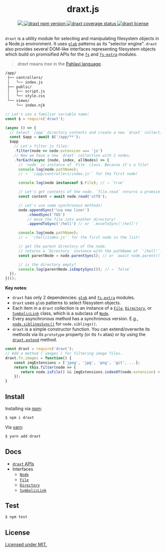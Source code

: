 <div align="center">
	<h1>draxt.js</h1>
	<a href="https://travis-ci.org/ramhejazi/draxt">
 		<img src="https://img.shields.io/travis/ramhejazi/draxt.svg">
	</a>
	<a href="https://www.npmjs.com/package/draxt">
		<img alt="draxt npm version" src="https://img.shields.io/npm/v/draxt.svg?style=flat-square">
	</a>
	<a href="https://coveralls.io/github/ramhejazi/draxt">
		<img alt="draxt coverage status" src="https://coveralls.io/repos/github/ramhejazi/draxt/badge.svg">
	</a>
	<a href="https://github.com/ramhejazi/draxt/blob/master/LICENSE">
		<img alt="draxt license" src="https://img.shields.io/npm/l/draxt.svg">
	</a>
</div>
<br>

`draxt` is a utility module for selecting and manipulating filesystem objects in a Node.js environment.
It uses [`glob`](https://en.wikipedia.org/wiki/Glob_(programming)) patterns as its "selector engine". `draxt` also provides several DOM-like interfaces representing filesystem objects which build on promisified APIs for the [`fs`](https://nodejs.org/api/fs.html) and [`fs-extra`](https://github.com/jprichardson/node-fs-extra) modules.

> _draxt_ means _tree_ in the [Pahlavi language](https://en.wikipedia.org/wiki/Middle_Persian).

```html
/app/
 ├── controllers/
 │   └── index.js
 ├── public/
 │   ├── script.js
 │   └── style.css
 └── views/
     └── index.njk
```

```js
// Let's use a familiar variable name!
const $ = require('draxt');

(async () => {
  // Select `/app` directory contents and create a new `draxt` collection.
  const $app = await $('/app/**');
  $app
    // Let's filter js files:
    .filter(node => node.extension === 'js')
    // Now we have a new `draxt` collection with 2 nodes.
    .forEach(async (node, index, allNodes) => {
      // `node` is instance of `File` class. Because it's a file!
      console.log(node.pathName);
      // → `'/app/controllers/index.js'` for the first node!

      console.log(node instanceof $.File); // → `true`

      // Let's get contents of the node. `file.read` returns a promise object.
      const content = await node.read('utf8');

      // Let's use some synchronous methods!
      node.appendSync('\na new line!')
          .chmodSync('765')
          // move the file into another directory!
          .appendToSync('/hell') // or `.moveToSync('/hell')`

      console.log(node.pathName);
      // → `'/hell/index.js'` for the first node in the list!

      // get the parent directory of the node.
      // returns a `Directory` instance with the pathName of `'/hell'`!
      const parentNode = node.parentSync(); // or `await node.parent()`

      // is the directory empty?
      console.log(parentNode.isEmptySync()); // → `false`
  });
})();
```

**Key notes**:
 - `draxt` has only 2 dependencies: [`glob`](https://github.com/isaacs/node-glob) and [`fs-extra`](https://github.com/jprichardson/node-fs-extra) modules.
 - `draxt` uses `glob` patterns to select filesystem objects.
 - Each item in a `draxt` collection is an instance of a [`File`](https://github.com/ramhejazi/draxt/blob/master/docs/File.md), [`Directory`](https://github.com/ramhejazi/draxt/blob/master/docs/Directory.md), or [`SymbolicLink`](https://github.com/ramhejazi/draxt/blob/master/docs/SymbolicLink.md) class, which is a subclass of [`Node`](https://github.com/ramhejazi/draxt/blob/master/docs/Node.md).
 - Every asynchronous method has a synchronous version. E.g., [`node.siblingsSync()`](https://github.com/ramhejazi/draxt/blob/master/docs/Node.md#nodesiblingssyncpattern-options) for `node.siblings()`.
 - `draxt` is a simple constructor function. You can extend/overwrite its methods via its `prototype` property (or its `fn` alias) or by using the [`draxt.extend`](https://github.com/ramhejazi/draxt/blob/master/docs/draxt.md#draxtextendmethods) method.

 ```js
 const draxt = require('draxt');
 // Add a method (`images`) for filtering image files.
 draxt.fn.images = function() {
     const imgExtensions = ['jpeg', 'jpg', 'png', 'git', ...];
     return this.filter(node => {
        return node.isFile() && imgExtensions.indexOf(node.extension) > -1;
     });
 }
```

## Install

Installing via [npm](https://docs.npmjs.com/getting-started/what-is-npm):

```bash
$ npm i draxt
```

Via [yarn](https://yarnpkg.com/en/):

```bash
$ yarn add draxt
```

## Docs

- [`draxt` APIs](https://github.com/ramhejazi/draxt/blob/master/docs/draxt.md)
- Interfaces
  - [`Node`](https://github.com/ramhejazi/draxt/blob/master/docs/Node.md)
  - [`File`](https://github.com/ramhejazi/draxt/blob/master/docs/File.md)
  - [`Directory`](https://github.com/ramhejazi/draxt/blob/master/docs/Directory.md)
  - [`SymbolicLink`](https://github.com/ramhejazi/draxt/blob/master/docs/SymbolicLink.md)

## Test

```bash
$ npm test
```

## License

[Licensed under MIT.](https://github.com/ramhejazi/draxt/blob/master/LICENSE)
